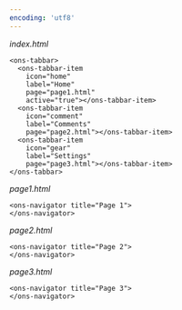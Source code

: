 ```yaml
---
encoding: 'utf8'
---
```


*index.html*

    <ons-tabbar>
      <ons-tabbar-item 
        icon="home"
        label="Home"
        page="page1.html"
        active="true"></ons-tabbar-item> 
      <ons-tabbar-item 
        icon="comment"
        label="Comments"      
        page="page2.html"></ons-tabbar-item> 
      <ons-tabbar-item 
        icon="gear"
        label="Settings"
        page="page3.html"></ons-tabbar-item> 
    </ons-tabbar>

*page1.html*

    <ons-navigator title="Page 1">
    </ons-navigator>


*page2.html*

    <ons-navigator title="Page 2">
    </ons-navigator>


*page3.html*

    <ons-navigator title="Page 3">
    </ons-navigator>

